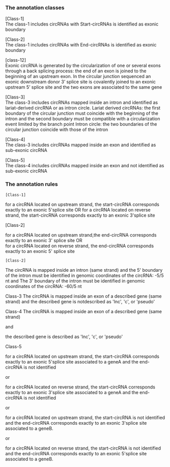 
### The annotation classes

 
   [Class-1]   
   The class-1 includes circRNAs with Start-circRNAs is identified as exonic boundary
   
   [Class-2]   
   The class-1 includes circRNAs with End-circRNAs is identified as exonic boundary
   
   [class-12]     
   Exonic circRNA is generated by the circularization of one or several exons through a back splicing process: the end of an exon is joined to the beginning of an upstream exon. In the circular junction sequenced an exonic downstream donor 3’ splice site is covalently joined to an exonic upstream 5’ splice site and the two exons are associated to the same gene

   [Class-3]     
   The class-3 includes circRNAs mapped inside an intron and identified as lariat-derived circRNA or as intron circle.
   Lariat derived circRNAs: the first boundary of the circular junction must coincide with the beginning of the intron and the second boundary must be compatible with a circularization event limited by the branch point 
   Intron circle: the two boundaries of the circular junction coincide with those of the intron

   [Class-4]  
   The class-3 includes circRNAs mapped inside an exon and identified as sub-exonic circRNA

   [Class-5]   
   The class-4 includes circRNAs mapped inside an exon and not identified as sub-exonic circRNA

   



### The annotation rules

    [Class-1]
for a circRNA located on upstream strand, the start-circRNA corresponds exactly to an exonic 5'splice site  OR 
for a circRNA located on reverse strand, the start-circRNA corresponds exactly to an exonic 3'splice site



   [Class-2]

for a circRNA located on upstream strand,the end-circRNA corresponds exactly to an exonic 3' splice site OR  
for a circRNA located on reverse strand, the end-circRNA corresponds exactly to an exonic 5' splice site



    [Class-2]
The circRNA is mapped inside an intron (same strand)
and
the 5' boundary of the intron must be identified in genomic coordinates of the circRNA: -5/5 nt
and
The 3' boundary of the intron must be identified in genomic coordinates of the circRNA: -60/5 nt

Class-3
The circRNA is mapped inside an exon of a described gene (same strand)
and
the described gene is notdescribed as 'lnc', 'c', or 'pseudo'

Class-4
The circRNA is mapped inside an exon of a described gene (same strand)

and

the described gene is described as 'lnc', 'c', or 'pseudo'

Class-5

for a circRNA located on upstream strand, the start-circRNA corresponds exactly to an exonic 5'splice site associated to a geneA and the end-circRNA is not identified 

or

for a circRNA located on reverse strand, the start-circRNA corresponds exactly to an exonic 3'splice site associated to a geneA and the end-circRNA is not identified

or

for a circRNA located on upstream strand, the start-circRNA is not identified and the end-circRNA corresponds exactly to an exonic 3'splice site associated to a geneB.

or

for a circRNA located on reverse strand, the start-circRNA is not identified and the end-circRNA corresponds exactly to an exonic 5'splice site associated to a geneB.







